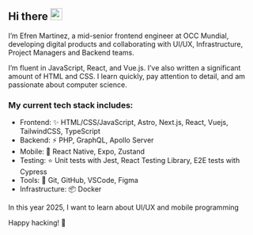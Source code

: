 ## Hi there <img src="https://media.giphy.com/media/hvRJCLFzcasrR4ia7z/giphy.gif" width="24" height="24"></img>

I’m Efren Martinez, a mid-senior frontend engineer at OCC Mundial, developing digital products and collaborating with UI/UX, Infrastructure, Project Managers and Backend teams.

I’m fluent in JavaScript, React, and Vue.js. I’ve also written a significant amount of HTML and CSS. I learn quickly, pay attention to detail, and am passionate about computer science.

### My current tech stack includes:

* Frontend: ✨ HTML/CSS/JavaScript, Astro, Next.js, React, Vuejs, TailwindCSS, TypeScript
* Backend: ⚡ PHP, GraphQL, Apollo Server
* Mobile: 📱 React Native, Expo, Zustand
* Testing: ⭐ Unit tests with Jest, React Testing Library, E2E tests with Cypress
* Tools: 🔧 Git, GitHub, VSCode, Figma
* Infrastructure: 📦 Docker

In this year 2025, I want to learn about UI/UX and mobile programming

Happy hacking! 🚀
